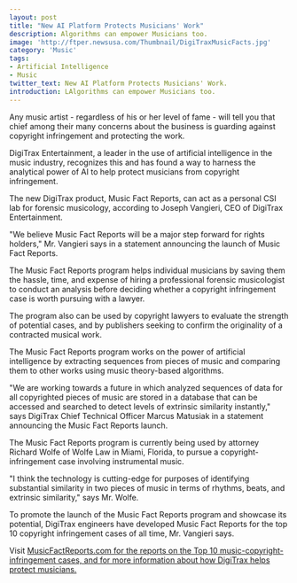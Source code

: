 ```yaml
---
layout: post
title: "New AI Platform Protects Musicians' Work"
description: Algorithms can empower Musicians too.
image: 'http://ftper.newsusa.com/Thumbnail/DigiTraxMusicFacts.jpg'
category: 'Music'
tags:
- Artificial Intelligence
- Music
twitter_text: New AI Platform Protects Musicians' Work.
introduction: LAlgorithms can empower Musicians too.
---
```


Any music artist - regardless of his or her level of fame - will tell you that chief among their many concerns about the business is guarding against copyright infringement and protecting the work.

DigiTrax Entertainment, a leader in the use of artificial intelligence in the music industry, recognizes this and has found a way to harness the analytical power of AI to help protect musicians from copyright infringement.

The new DigiTrax product, Music Fact Reports, can act as a personal CSI lab for forensic musicology, according to Joseph Vangieri, CEO of DigiTrax Entertainment.

"We believe Music Fact Reports will be a major step forward for rights holders," Mr. Vangieri says in a statement announcing the launch of Music Fact Reports.

The Music Fact Reports program helps individual musicians by saving them the hassle, time, and expense of hiring a professional forensic musicologist to conduct an analysis before deciding whether a copyright infringement case is worth pursuing with a lawyer.

The program also can be used by copyright lawyers to evaluate the strength of potential cases, and by publishers seeking to confirm the originality of a contracted musical work.

The Music Fact Reports program works on the power of artificial intelligence by extracting sequences from pieces of music and comparing them to other works using music theory-based algorithms.

"We are working towards a future in which analyzed sequences of data for all copyrighted pieces of music are stored in a database that can be accessed and searched to detect levels of extrinsic similarity instantly," says DigiTrax Chief Technical Officer Marcus Matusiak in a statement announcing the Music Fact Reports launch.

The Music Fact Reports program is currently being used by attorney Richard Wolfe of Wolfe Law in Miami, Florida, to pursue a copyright-infringement case involving instrumental music.

"I think the technology is cutting-edge for purposes of identifying substantial similarity in two pieces of music in terms of rhythms, beats, and extrinsic similarity," says Mr. Wolfe.

To promote the launch of the Music Fact Reports program and showcase its potential, DigiTrax engineers have developed Music Fact Reports for the top 10 copyright infringement cases of all time, Mr. Vangieri says.

Visit <a href="MusicFactReports.com">MusicFactReports.com for the reports on the Top 10 music-copyright-infringement cases, and for more information about how DigiTrax helps protect musicians.
